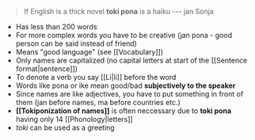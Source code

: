 >If English is a thick novel **toki pona** is a haiku --- jan Sonja
- Has less than 200 words
- For more complex words you have to be creative (jan pona - good person can be said instead of friend)
- Means "good language" (see [[Vocabulary]])
- Only names are capitalized (no capital letters at start of the [[Sentence format|sentence]])
- To denote a verb you say [[Li|li]] before the word
- Words like pona or ike mean good/bad **subjectively to the speaker**
- Since names are like adjectives, you have to put something in front of them (jan before names, ma before countries etc.)
- **[[Tokiponization of names]]** is often neccessary due to **toki pona** having only 14 [[Phonology|letters]]
- *toki* can be used as a greeting